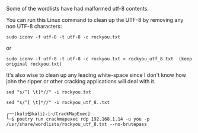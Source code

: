 Some of the wordlists have had malformed utf-8 contents. 

You can run this Linux command to clean up the UTF-8 by removing any non UTF-8 characters:
~~~~~~~~~~~~~~~~~~~~~~~~~~~~~~~~~~~~~~~~~~~~~~~~~~~~~~~~~~~~~~~~~~~~~~~~~~~~~~
sudo iconv -f utf-8 -t utf-8 -c rockyou.txt
~~~~~~~~~~~~~~~~~~~~~~~~~~~~~~~~~~~~~~~~~~~~~~~~~~~~~~~~~~~~~~~~~~~~~~~~~~~~~~
or 
~~~~~~~~~~~~~~~~~~~~~~~~~~~~~~~~~~~~~~~~~~~~~~~~~~~~~~~~~~~~~~~~~~~~~~~~~~~~~~
sudo iconv -f utf-8 -t utf-8 -c rockyou.txt > rockyou_utf_8.txt  (keep original rockyou.txt)
~~~~~~~~~~~~~~~~~~~~~~~~~~~~~~~~~~~~~~~~~~~~~~~~~~~~~~~~~~~~~~~~~~~~~~~~~~~~~~
It's also wise to clean up any leading white-space since I don't know how john the ripper or other cracking applications will deal with it.
~~~~~~~~~~~~~~~~~~~~~~~~~~~~~~~~~~~~~~~~~~~~~~~~~~~~~~~~~~~~~~~~~~~~~~~~~~~~~~
sed "s/^[ \t]*//" -i rockyou.txt
~~~~~~~~~~~~~~~~~~~~~~~~~~~~~~~~~~~~~~~~~~~~~~~~~~~~~~~~~~~~~~~~~~~~~~~~~~~~~~
~~~~~~~~~~~~~~~~~~~~~~~~~~~~~~~~~~~~~~~~~~~~~~~~~~~~~~~~~~~~~~~~~~~~~~~~~~~~~~
sed "s/^[ \t]*//" -i rockyou_utf_8..txt
~~~~~~~~~~~~~~~~~~~~~~~~~~~~~~~~~~~~~~~~~~~~~~~~~~~~~~~~~~~~~~~~~~~~~~~~~~~~~~
~~~~~~~~~~~~~~~~~~~~~~~~~~~~~~~~~~~~~~~~~~~~~~~~~~~~~~~~~~~~~~~~~~~~~~~~~~~~~~
┌──(kali㉿kali)-[~/CrackMapExec]
└─$ poetry run crackmapexec rdp 192.168.1.14 -u you -p /usr/share/wordlists/rockyou_utf_8.txt --no-brutepass
~~~~~~~~~~~~~~~~~~~~~~~~~~~~~~~~~~~~~~~~~~~~~~~~~~~~~~~~~~~~~~~~~~~~~~~~~~~~~~
